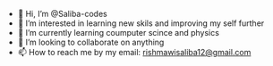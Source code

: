- 👋 Hi, I’m @Saliba-codes
- 👀 I’m interested in learning new skils and improving my self further
- 🌱 I’m currently learning coumputer scince and physics 
- 💞️ I’m looking to collaborate on anything 
- 📫 How to reach me by my email: rishmawisaliba12@gmail.com

<!---
Saliba-codes/Saliba-codes is a ✨ special ✨ repository because its `README.md` (this file) appears on your GitHub profile.
You can click the Preview link to take a look at your changes.
--->
